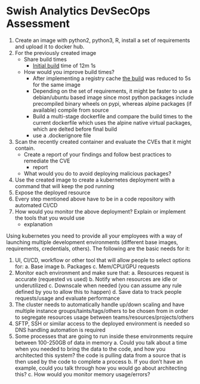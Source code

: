 # Swish Analytics DevSecOps Assessment

1. Create an image with python2, python3, R, install a set of requirements and upload it to docker hub. 
2. For the previously created image 
   - Share build times
     - [Initial build](https://github.com/existere/swish-analytics-project/actions/runs/8099393750/job/22135027064) time of 12m 1s
   - How would you improve build times? 
     - After implementing a registry cache [the build](https://github.com/existere/swish-analytics-project/actions/runs/8099393750/job/22138074675) was reduced to 5s for the same image
     - Depending on the set of requirements, it might be faster to use a debian/ubuntu based image since most python packages include precompiled binary wheels on pypi, whereas alpine packages (if available) compile from source
     - Build a multi-stage dockerfile and compare the build times to the current dockerfile which uses the alpine native virtual packages, which are delted before final build
     - use a .dockerignore file
3. Scan the recently created container and evaluate the CVEs that it might contain. 
   - Create a report of your findings and follow best practices to remediate the CVE 
     - report
   - What would you do to avoid deploying malicious packages? 
4. Use the created image to create a kubernetes deployment with a command that will keep the pod running 
5. Expose the deployed resource 
6. Every step mentioned above have to be in a code repository with automated CI/CD 
7. How would you monitor the above deployment? Explain or implement the tools that you would use
   - explanation 



Using kubernetes you need to provide all your employees with a way of launching multiple development environments (different base images, requirements, credentials, others). The following are the basic needs for it: 
1. UI, CI/CD, workflow or other tool that will allow people to select options for: 
   a. Base image 
   b. Packages 
   c. Mem/CPU/GPU requests 
2. Monitor each environment and make sure that: 
    a. Resources request is accurate (requested vs used)
    b. Notify when resources are idle or underutilized 
    c. Downscale when needed (you can assume any rule defined by you to allow this to happen) 
    d. Save data to track people requests/usage and evaluate performance 
3. The cluster needs to automatically handle up/down scaling and have multiple instance groups/taints/tags/others to be chosen from in order to segregate resources usage between teams/resources/projects/others 
4. SFTP, SSH or similar access to the deployed environment is needed so DNS handling automation is required 
5. Some processes that are going to run inside these environments require between 100-250GB of data in memory 
    a. Could you talk about a time when you needed to bring the data to the code, and how you architected this system? the code is pulling data from a source that is then used by the code to complete a process
    b. If you don’t have an example, could you talk through how you would go about architecting this? 
    c. How would you monitor memory usage/errors? 
